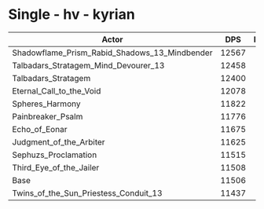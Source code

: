 # Single - hv - kyrian
| Actor | DPS | Increase |
|---|:---:|:---:|
|Shadowflame_Prism_Rabid_Shadows_13_Mindbender|12567|9.22%|
|Talbadars_Stratagem_Mind_Devourer_13|12458|8.27%|
|Talbadars_Stratagem|12400|7.77%|
|Eternal_Call_to_the_Void|12078|4.97%|
|Spheres_Harmony|11822|2.74%|
|Painbreaker_Psalm|11776|2.34%|
|Echo_of_Eonar|11675|1.47%|
|Judgment_of_the_Arbiter|11625|1.03%|
|Sephuzs_Proclamation|11515|0.07%|
|Third_Eye_of_the_Jailer|11508|0.01%|
|Base|11506|0.00%|
|Twins_of_the_Sun_Priestess_Conduit_13|11437|-0.60%|
